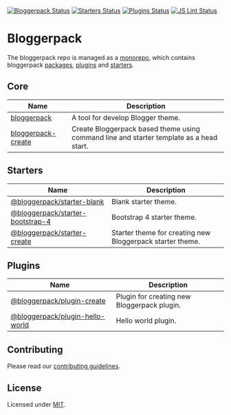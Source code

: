 [![Bloggerpack Status](https://github.com/bloggerpack/bloggerpack/workflows/Bloggerpack/badge.svg?branch=main)](https://github.com/bloggerpack/bloggerpack/actions?query=workflow%3ABloggerpack+branch%3Amain)
[![Starters Status](https://github.com/bloggerpack/bloggerpack/workflows/Starters/badge.svg?branch=main)](https://github.com/bloggerpack/bloggerpack/actions?query=workflow%3AStarters+branch%3Amain)
[![Plugins Status](https://github.com/bloggerpack/bloggerpack/workflows/Plugins/badge.svg?branch=main)](https://github.com/bloggerpack/bloggerpack/actions?query=workflow%3APlugins+branch%3Amain)
[![JS Lint Status](https://github.com/bloggerpack/bloggerpack/workflows/JS%20Lint/badge.svg?branch=main)](https://github.com/bloggerpack/bloggerpack/actions?query=workflow%3AJS+Lint+branch%3Amain)

# Bloggerpack

The bloggerpack repo is managed as a [monorepo](https://en.wikipedia.org/wiki/Monorepo), which contains bloggerpack [packages](https://github.com/bloggerpack/bloggerpack/tree/main/packages), [plugins](https://github.com/bloggerpack/bloggerpack/tree/main/plugins) and [starters](https://github.com/bloggerpack/bloggerpack/tree/main/starters).

## Core

| Name | Description |
| ---- | ----------- |
| [bloggerpack](https://github.com/bloggerpack/bloggerpack/tree/main/packages/bloggerpack) | A tool for develop Blogger theme. |
| [bloggerpack-create](https://github.com/bloggerpack/bloggerpack/tree/main/packages/bloggerpack-create) | Create Bloggerpack based theme using command line and starter template as a head start. |

## Starters

| Name | Description |
| ---- | ----------- |
| [@bloggerpack/starter-blank](https://github.com/bloggerpack/bloggerpack/tree/main/starters/blank) | Blank starter theme. |
| [@bloggerpack/starter-bootstrap-4](https://github.com/bloggerpack/bloggerpack/tree/main/starters/bootstrap-4) | Bootstrap 4 starter theme. |
| [@bloggerpack/starter-create](https://github.com/bloggerpack/bloggerpack/tree/main/starters/create) | Starter theme for creating new Bloggerpack starter theme. |

## Plugins

| Name | Description |
| ---- | ----------- |
| [@bloggerpack/plugin-create](https://github.com/bloggerpack/bloggerpack/tree/main/plugins/create) | Plugin for creating new Bloggerpack plugin. |
| [@bloggerpack/plugin-hello-world](https://github.com/bloggerpack/bloggerpack/tree/main/plugins/hello-world) | Hello world plugin. |

## Contributing

Please read our [contributing guidelines](.github/CONTRIBUTING.md).

## License

Licensed under [MIT](LICENSE).
